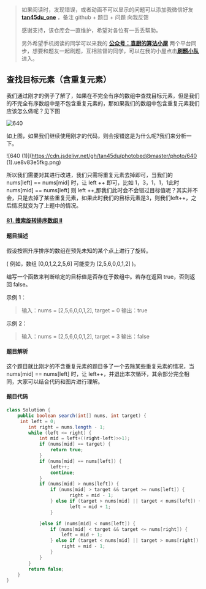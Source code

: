 > 如果阅读时，发现错误，或者动画不可以显示的问题可以添加我微信好友  **[tan45du_one](https://raw.githubusercontent.com/tan45du/tan45du.github.io/master/个人微信.15egrcgqd94w.jpg)** ，备注  github  + 题目 + 问题  向我反馈
>
> 感谢支持，该仓库会一直维护，希望对各位有一丢丢帮助。
>
> 另外希望手机阅读的同学可以来我的 <u>[**公众号：袁厨的算法小屋**](https://raw.githubusercontent.com/tan45du/test/master/微信图片_20210320152235.2pthdebvh1c0.png)</u> 两个平台同步，想要和题友一起刷题，互相监督的同学，可以在我的小屋点击<u>[**刷题小队**](https://raw.githubusercontent.com/tan45du/test/master/微信图片_20210320152235.2pthdebvh1c0.png)</u>进入。 

## **查找目标元素（含重复元素）**

我们通过刚才的例子了解了，如果在不完全有序的数组中查找目标元素，但是我们的不完全有序数组中是不包含重复元素的，那如果我们的数组中包含重复元素我们应该怎么做呢？见下图

![640](https://cdn.jsdelivr.net/gh/tan45du/photobed@master/photo/640.667bvokp3980.png)

如上图，如果我们继续使用刚才的代码，则会报错这是为什么呢?我们来分析一下。

![640 (1)](https://cdn.jsdelivr.net/gh/tan45du/photobed@master/photo/640 (1).ue8v83e5fkg.png)

所以我们需要对其进行改进，我们只需将重复元素去掉即可，当我们的 nums[left] == nums[mid] 时，让 left ++ 即可，比如 1，3，1，1，1此时 nums[mid] == nums[left] 则 left ++,那我们此时会不会错过目标值呢？其实并不会，只是去掉了某些重复元素，如果此时我们的目标元素是3，则我们left++，之后情况就变为了上题中的情况。

#### [81. 搜索旋转排序数组 II](https://leetcode-cn.com/problems/search-in-rotated-sorted-array-ii/)

#### **题目描述**



假设按照升序排序的数组在预先未知的某个点上进行了旋转。

( 例如，数组 [0,0,1,2,2,5,6] 可能变为 [2,5,6,0,0,1,2] )。

编写一个函数来判断给定的目标值是否存在于数组中。若存在返回 true，否则返回 false。

示例 1：

> 输入：nums = [2,5,6,0,0,1,2], target = 0 输出：true

示例 2：

> 输入：nums = [2,5,6,0,0,1,2], target = 3 输出：false

#### **题目解析**

这个题目就比刚才的不含重复元素的题目多了一个去除某些重复元素的情况，当 nums[mid] == nums[left] 时，让 left++，并退出本次循环，其余部分完全相同，大家可以结合代码和图片进行理解。

#### **题目代码**

```java
class Solution {
    public boolean search(int[] nums, int target) {
     int left = 0;
        int right = nums.length - 1;
        while (left <= right) {
            int mid = left+((right-left)>>1);
            if (nums[mid] == target) {
                return true;
            }
            if (nums[mid] == nums[left]) {
                left++;
                continue;
            }
            if (nums[mid] > nums[left]) {
                if (nums[mid] > target && target >= nums[left]) {
                       right = mid - 1;
                } else if (target > nums[mid] || target < nums[left]) {
                       left = mid + 1;
                } 

            }else if (nums[mid] < nums[left]) {
                if (nums[mid] < target && target <= nums[right]) {
                    left = mid + 1;
                } else if (target < nums[mid] || target > nums[right]) {
                    right = mid - 1;
                }
            } 
        }
        return false;
    }    
}
```


